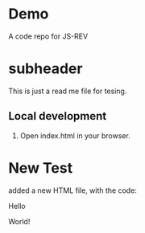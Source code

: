 # Demo
A code repo for JS-REV

# subheader
This is just a read me file for tesing.

## Local development

1. Open index.html in your browser.

# New Test
added a new HTML file, with the code:
<div>Hello</div>
<p>World!</p>